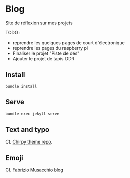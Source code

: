 # Blog

Site de réflexion sur mes projets

TODO :

- reprendre les quelques pages de court d'électronique
- reprendre les pages du raspberry pi
- Finaliser le projet "Piste de dés"
- Ajouter le projet de tapis DDR

## Install

```zsh
bundle install
```

## Serve

```zsh
bundle exec jekyll serve
```

## Text and typo

Cf. [Chirpy theme repo](https://github.com/cotes2020/jekyll-theme-chirpy/blob/master/_posts/2019-08-08-text-and-typography.md).

## Emoji

Cf. [Fabrizio Musacchio blog](https://www.fabriziomusacchio.com/blog/2021-08-16-emojis_for_Jekyll/#smileys--emotion)

